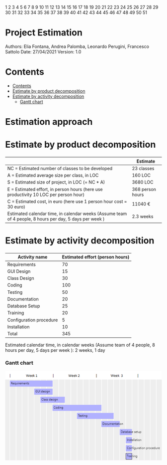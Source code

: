 1
2
3
4
5
6
7
8
9
10
11
12
13
14
15
16
17
18
19
20
21
22
23
24
25
26
27
28
29
30
31
32
33
34
35
36
37
38
39
40
41
42
43
44
45
46
47
48
49
50
51
# Project Estimation  
Authors: Elia Fontana, Andrea Palomba, Leonardo Perugini, Francesco Sattolo
Date: 27/04/2021
Version: 1.0
# Contents
- [Contents](#contents)
- [Estimate by product decomposition](#estimate-by-product-decomposition)
- [Estimate by activity decomposition ](#estimate-by-activity-decomposition)
  - [Gantt chart](#gnatt-chart)
# Estimation approach
# Estimate by product decomposition
### 
|                                                                                                         | Estimate         |
| ------------------------------------------------------------------------------------------------------- | ---------------- |
| NC =  Estimated number of classes to be developed                                                       | 23 classes       |
| A = Estimated average size per class, in LOC                                                            | 160 LOC          |
| S = Estimated size of project, in LOC (= NC * A)                                                        | 3680 LOC         |
| E = Estimated effort, in person hours (here use productivity 10 LOC per person hour)                    | 368 person hours |
| C = Estimated cost, in euro (here use 1 person hour cost = 30 euro)                                     | 11040 €          |
| Estimated calendar time, in calendar weeks (Assume team of 4 people, 8 hours per day, 5 days per week ) | 2.3 weeks        |
# Estimate by activity decomposition
### 
| Activity name           | Estimated effort (person hours) |
| ----------------------- | ------------------------------- |
| Requirements            | 70                              |
| GUI Design              | 15                              |
| Class Design            | 30                              |
| Coding                  | 100                             |
| Testing                 | 50                              |
| Documentation           | 20                              |
| Database Setup          | 25                              |
| Training                | 20                              |
| Configuration procedure | 5                               |
| Installation            | 10                              |
| Total                   | 345                             |

Estimated calendar time, in calendar weeks (Assume team of 4 people, 8 hours per day, 5 days per week ): 2 weeks, 1 day

### Gantt chart

![](Gantt_chart.png)
